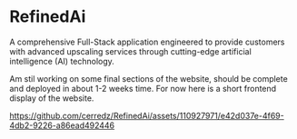 # RefinedAi
A comprehensive Full-Stack application engineered to provide customers with advanced upscaling services through cutting-edge artificial intelligence (AI) technology.


Am stil working on some final sections of the website, should be complete and deployed in about 1-2 weeks time. For now here is a short frontend display of the website.









https://github.com/cerredz/RefinedAi/assets/110927971/e42d037e-4f69-4db2-9226-a86ead492446

